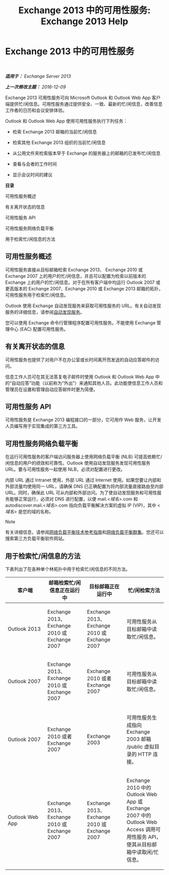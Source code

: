 ﻿---
title: 'Exchange 2013 中的可用性服务: Exchange 2013 Help'
TOCTitle: Exchange 2013 中的可用性服务
ms:assetid: 9722dea2-2bf8-437c-85c0-3ab65b8a07b9
ms:mtpsurl: https://technet.microsoft.com/zh-cn/library/Bb232134(v=EXCHG.150)
ms:contentKeyID: 52061536
ms.date: 01/11/2018
mtps_version: v=EXCHG.150
ms.translationtype: HT
---

# Exchange 2013 中的可用性服务

 

_**适用于：** Exchange Server 2013_

_**上一次修改主题：** 2016-12-09_

Exchange 2013 可用性服务可向 Microsoft Outlook 和 Outlook Web App 客户端提供忙/闲信息。可用性服务通过提供安全、一致、最新的忙/闲信息，改善信息工作者的日历和会议安排体验。

Outlook 和 Outlook Web App 使用可用性服务执行下列任务：

  - 检索 Exchange 2013 邮箱的当前忙/闲信息

  - 检索其他 Exchange 2013 组织的当前忙/闲信息

  - 从公用文件夹检索版本早于 Exchange 的服务器上的邮箱的已发布忙/闲信息

  - 查看与会者的工作时间

  - 显示会议时间的建议

**目录**

可用性服务概述

有关离开状态的信息

可用性服务 API

可用性服务网络负载平衡

用于检索忙/闲信息的方法

## 可用性服务概述

可用性服务直接从目标邮箱检索 Exchange 2013、 Exchange 2010 或 Exchange 2007 上的用户的忙/闲信息，并且可以配置为检索以前版本的 Exchange 上的用户的忙/闲信息。对于在所有客户端中均运行 Outlook 2007 或更高版本的 Exchange 2007、Exchange 2010 或 Exchange 2013 邮箱的拓扑，可用性服务用于检索忙/闲信息。

Outlook 使用 Exchange 自动发现服务来获取可用性服务的 URL。有关自动发现服务的详细信息，请参阅[自动发现服务](autodiscover-service-for-exchange-2013.md)。

您可以使用 Exchange 命令行管理程序配置可用性服务。不能使用 Exchange 管理中心 (EAC) 配置可用性服务。

## 有关离开状态的信息

可用性服务也提供了对用户不在办公室或长时间离开而发送的自动应答邮件的访问。

信息工作人员可在其无法答复电子邮件时使用 Outlook 和 Outlook Web App 中的“自动应答”功能（以前称为“外出”）来通知其他人员。此功能使信息工作人员和管理员在设置和管理自动应答邮件时更为简便。

## 可用性服务 API

可用性服务是 Exchange 2013 编程接口的一部分，它可用作 Web 服务，让开发人员编写用于实现集成的第三方工具。

## 可用性服务网络负载平衡

在运行可用性服务的客户端访问服务器上使用网络负载平衡 (NLB) 可提高依赖忙/闲信息的用户的绩效和可靠性。Outlook 使用自动发现服务发现可用性服务 URL。要与可用性服务一起使用 NLB，必须对配置进行更改。

内部 URL 通过 Intranet 使用，外部 URL 通过 Internet 使用。如果您要让内部和外部流量均使用同一 URL，请确保 DNS 已正确配置为将内部流量直接路由至内部 URL。同时，确保此 URL 可从内部和外部访问。为了使自动发现服务和可用性服务能够正常运行，必须对 DNS 进行配置，以便 mail.\<*域名*\>.com 和 autodiscover.mail.\<*域名*\>.com 指向负载平衡解决方案的虚拟 IP (VIP)，其中 \<*域名*\> 是您的域的名称。

> [!NOTE]
> 有关详细信息，请参阅<a href="https://go.microsoft.com/fwlink/p/?linkid=45959">网络负载平衡技术参考指南</a>和<a href="https://go.microsoft.com/fwlink/p/?linkid=49315">网络负载平衡群集</a>。您还可以搜索第三方负载平衡软件网站。


## 用于检索忙/闲信息的方法

下表列出了在各种单个林拓扑中用于检索忙/闲信息的不同方法。


<table>
<colgroup>
<col style="width: 25%" />
<col style="width: 25%" />
<col style="width: 25%" />
<col style="width: 25%" />
</colgroup>
<thead>
<tr class="header">
<th>客户端</th>
<th>邮箱检索忙/闲信息正在运行中</th>
<th>目标邮箱正在运行中</th>
<th>忙/闲检索方法</th>
</tr>
</thead>
<tbody>
<tr class="odd">
<td><p>Outlook 2013</p></td>
<td><p>Exchange 2013、Exchange 2010 或 Exchange 2007</p></td>
<td><p>Exchange 2013、Exchange 2010 或 Exchange 2007</p></td>
<td><p>可用性服务从目标邮箱中读取忙/闲信息。</p></td>
</tr>
<tr class="even">
<td><p>Outlook 2007</p></td>
<td><p>Exchange 2013、Exchange 2010 或 Exchange 2007</p></td>
<td><p>Exchange 2010 或者Exchange 2007</p></td>
<td><p>可用性服务从目标邮箱中读取忙/闲信息。</p></td>
</tr>
<tr class="odd">
<td><p>Outlook 2007</p></td>
<td><p>Exchange 2010 或者Exchange 2007</p></td>
<td><p>Exchange 2003</p></td>
<td><p>可用性服务生成指向 Exchange 2003 邮箱 /public 虚拟目录的 HTTP 连接。</p></td>
</tr>
<tr class="even">
<td><p>Outlook Web App</p></td>
<td><p>Exchange 2013、Exchange 2010 或 Exchange 2007</p></td>
<td><p>Exchange 2013、Exchange 2010 或 Exchange 2007</p></td>
<td><p>Exchange 2010 中的 Outlook Web App 或 Exchange 2007 中的 Outlook Web Access 调用可用性服务 API，使其从目标邮箱中读取闲/忙信息。</p></td>
</tr>
</tbody>
</table>

